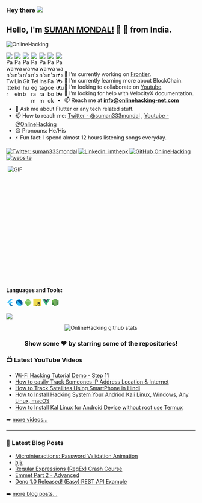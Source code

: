 ### Hey there <img src="https://media.giphy.com/media/hvRJCLFzcasrR4ia7z/giphy.gif" width="25px">
## Hello, I'm [SUMAN MONDAL!](https://fb.com/suman333mondal) 👋 🚀 from India.

<p align="left"> <img src="https://komarev.com/ghpvc/?username=iampawan&label=Views&color=blue&style=plastic" alt="OnlineHacking" /> </p>

<a href="https://twitter.com/suman333mondal">
  <img align="left" alt="Pawan's Twitter" width="22px" src="https://cdn.jsdelivr.net/npm/simple-icons@v3/icons/twitter.svg" />
</a>
<a href="https://linkedin.com/in/suman333mondal">
  <img align="left" alt="Pawan's Linkdein" width="22px" src="https://cdn.jsdelivr.net/npm/simple-icons@v3/icons/linkedin.svg" />
</a>
<a href="https://github.com/OnlineHacking">
  <img align="left" alt="Pawan's Github" width="22px" src="https://cdn.jsdelivr.net/npm/simple-icons@v3/icons/github.svg" />
</a>
<a href="https://t.me/Onlinehacking">
  <img align="left" alt="Pawan's Telegram" width="22px" src="https://cdn.jsdelivr.net/npm/simple-icons@v3/icons/telegram.svg" />
</a>
<a href="https://instagram.com/suman333mondal_/">
  <img align="left" alt="Pawan's Instagram" width="22px" src="https://cdn.jsdelivr.net/npm/simple-icons@v3/icons/instagram.svg" />
</a>
<a href="https://www.facebook.com/suman333mondal/">
  <img align="left" alt="Pawan's Facebook" width="22px" src="https://cdn.jsdelivr.net/npm/simple-icons@v3/icons/facebook.svg" />
</a>
<a href="https://www.youtube.com/OnlineHacking/">
  <img align="left" alt="Pawan's Youtube" width="22px" src="https://cdn.jsdelivr.net/npm/simple-icons@v3/icons/youtube.svg" />
</a>

<br/>
<br/>



- 🔭 I’m currently working on [Frontier](https://frontier.xyz/).
- 🌱 I’m currently learning more about BlockChain.
- 👯 I’m looking to collaborate on [Youtube](https://youtube.com/Onlinehacking).
- 🤔 I’m looking for help with VelocityX documentation.
- 📫 Reach me at **info@onlinehacking-net.com**
- 💬 Ask me about Flutter or any tech related stuff.
- 📫 How to reach me: [Twitter - @suman333mondal](https://twitter.com/suman333mondal) , [Youtube - @OnlineHacking](https://youtube.com/OnlineHacking)
- 😄 Pronouns: He/His
- ⚡ Fun fact: I spend almost 12 hours listening songs everyday.

[![Twitter: suman333mondal](https://img.shields.io/twitter/follow/suman333mondal?style=social)](https://twitter.com/suman333mondal)
[![Linkedin: imthepk](https://img.shields.io/badge/-suman333mondal-blue?style=flat-square&logo=Linkedin&logoColor=white&link=https://www.linkedin.com/in/suman333mondal/)](https://www.linkedin.com/in/suman333mondal/)
[![GitHub OnlineHacking](https://img.shields.io/github/followers/OnlineHacking?label=follow&style=social)](https://github.com/OnlineHacking)
[![website](https://img.shields.io/badge/PortfolioWebsite-pawan.live-2648ff?style=flat-square&logo=google-chrome)](https://www.onlinehacking-net.com/)


 <img align="right" alt="GIF" src="https://github.com/abhisheknaiidu/abhisheknaiidu/blob/master/code.gif?raw=true" width="500" height="320" />

**Languages and Tools:**  

<code><img height="20" src="https://raw.githubusercontent.com/github/explore/80688e429a7d4ef2fca1e82350fe8e3517d3494d/topics/flutter/flutter.png"></code>
<code><img height="20" src="https://raw.githubusercontent.com/github/explore/80688e429a7d4ef2fca1e82350fe8e3517d3494d/topics/dart/dart.png"></code>
<code><img height="20" src="https://raw.githubusercontent.com/github/explore/80688e429a7d4ef2fca1e82350fe8e3517d3494d/topics/android/android.png"></code>
<code><img height="20" src="https://raw.githubusercontent.com/github/explore/80688e429a7d4ef2fca1e82350fe8e3517d3494d/topics/javascript/javascript.png"></code>
<code><img height="20" src="https://raw.githubusercontent.com/github/explore/80688e429a7d4ef2fca1e82350fe8e3517d3494d/topics/vue/vue.png"></code>
<code><img height="20" src="https://raw.githubusercontent.com/github/explore/80688e429a7d4ef2fca1e82350fe8e3517d3494d/topics/nodejs/nodejs.png"></code>    

<a href="https://github.com/OnlineHacking">
  <img align="center" src="https://github-readme-stats.vercel.app/api/top-langs/?username=iampawan&theme=light&hide_langs_below=1" />
</a>
<a href="https://github.com/OnlineHacking">
 
</a>

<p align="center"> <img src="https://github-readme-stats.vercel.app/api?username=OnlineHacking&show_icons=true&theme=gotham" alt="OnlineHacking github stats" />

<div align="center">

### Show some ❤️ by starring some of the repositories!

</div>

### 📺 Latest YouTube Videos

<!-- YOUTUBE:START -->
- [Wi-Fi Hacking Tutorial Demo - Step 11](https://youtu.be/xtDVlEbgiTg)
- [How to easily Track Someones IP Address Location &  Internet](https://youtu.be/mwv8inOTIeo)
- [How to Track Satellites Using SmartPhone in Hindi](https://youtu.be/Z1K01NLeQko)
- [How to Install Hacking System Your Andriod Kali Linux, Windows, Any Linux, macOS](https://youtu.be/usR6he4rEk0)
- [How to Install Kal Linux for Android Device without root use Termux](https://youtu.be/vHnzLwnaM-0)
<!-- YOUTUBE:END -->

➡️ [more videos...](https://youtube.com/OnlineHacking)

---

### 📕 Latest Blog Posts

<!-- BLOG-POST-LIST:START -->
- [Microinteractions: Password Validation Animation](https://dev.to/codestackr/microinteractions-password-validation-animation-5629)
- [hjk](https://dev.to/codestackr/notion-youtube-a-powerful-combination-for-productivity-1def)
- [Regular Expressions (RegEx) Crash Course](https://dev.to/codestackr/regular-expressions-regex-crash-course-248n)
- [Emmet Part 2 - Advanced](https://dev.to/codestackr/emmet-part-2-advanced-4c65)
- [Deno 1.0 Released! (Easy) REST API Example](https://dev.to/codestackr/deno-1-0-released-easy-rest-api-example-2fbl)
<!-- BLOG-POST-LIST:END -->

➡️ [more blog posts...](https://www.OnlineHacking-net.com)
